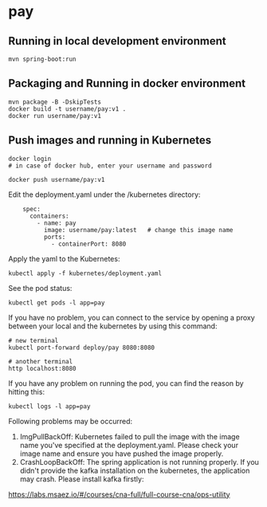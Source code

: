 # pay

## Running in local development environment

```
mvn spring-boot:run
```

## Packaging and Running in docker environment

```
mvn package -B -DskipTests
docker build -t username/pay:v1 .
docker run username/pay:v1
```

## Push images and running in Kubernetes

```
docker login 
# in case of docker hub, enter your username and password

docker push username/pay:v1
```

Edit the deployment.yaml under the /kubernetes directory:
```
    spec:
      containers:
        - name: pay
          image: username/pay:latest   # change this image name
          ports:
            - containerPort: 8080

```

Apply the yaml to the Kubernetes:
```
kubectl apply -f kubernetes/deployment.yaml
```

See the pod status:
```
kubectl get pods -l app=pay
```

If you have no problem, you can connect to the service by opening a proxy between your local and the kubernetes by using this command:
```
# new terminal
kubectl port-forward deploy/pay 8080:8080

# another terminal
http localhost:8080
```

If you have any problem on running the pod, you can find the reason by hitting this:
```
kubectl logs -l app=pay
```

Following problems may be occurred:

1. ImgPullBackOff:  Kubernetes failed to pull the image with the image name you've specified at the deployment.yaml. Please check your image name and ensure you have pushed the image properly.
1. CrashLoopBackOff: The spring application is not running properly. If you didn't provide the kafka installation on the kubernetes, the application may crash. Please install kafka firstly:

https://labs.msaez.io/#/courses/cna-full/full-course-cna/ops-utility


